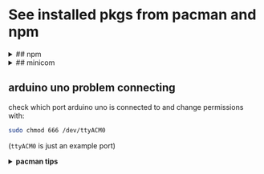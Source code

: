 # See installed pkgs from pacman and npm

 <details>
   <summary>
## npm
   </summary>
### check globally installed

```sh
npm list -g --depth 0
```

 </details>

<details>
<summary>
## minicom
</summary>

To run:

```sh
sudo minicom -D /dev/ttyACM0
```

To stop, hit `CTRL-A` and then type `q`.

</details>

## arduino uno problem connecting

check which port arduino uno is connected to and change
permissions with:

```sh
sudo chmod 666 /dev/ttyACM0
```

(`ttyACM0` is just an example port)

<details>
  <summary>
    <strong>pacman tips</strong>
  </summary>
  <ul>
   <li>
     installed packages are in <code>/var/lib/pacman/local</code>
   </li>
   <li>

To [Remove unused packages (orphans)](<https://wiki.archlinux.org/title/Pacman/Tips_and_tricks#Removing_unused_packages_(orphans)>) run:

```sh
sudo pacman -Qtdq | sudo pacman -Rns -
```

For [Cleaning the package cache](https://wiki.archlinux.org/title/Pacman#Cleaning_the_package_cache) run:

I usually run the following to retain only one past version
and free more space:

```sh
paccache -rk1
```

this will retain the most recent 3 versions:

```sh
paccache -r
```

   </li>
  </ul>
</details>
